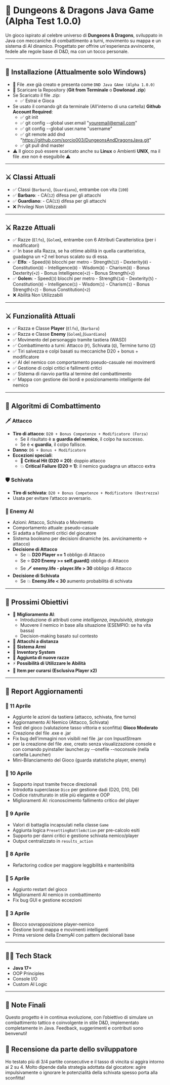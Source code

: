 # 🐉 Dungeons & Dragons Java Game (Alpha Test 1.0.0)

Un gioco ispirato al celebre universo di **Dungeons & Dragons**, sviluppato in Java con meccaniche di combattimento a turni, movimento su mappa e un sistema di AI dinamico. Progettato per offrire un'esperienza avvincente, fedele alle regole base di D&D, ma con un tocco personale.

---

## 🚀 Installazione (Attualmente solo Windows)
- 🔧 File .exe già creato e presenta come `DND Java GAme (Alpha 1.0.0)`
- 💾 Scaricare la Repository (**Git from Terminale** o **Dowlonad .zip**)
- Se Scaricato il file .zip:
  - ✅ Estrai e Gioca
- Se usato il comando git da terminale (All'interno di una cartella) **Github Account Required**:
  - ✅ git init
  - ✅ git config --global user.email "youremail@email.com"
  - ✅ git config --global user.name "username"
  - ✅ git remote add dnd "https://github.com/sorcio003/DungeonsAndDragonsJava.git"
  - ✅ git pull dnd master
- ⚠️ Il gioco può essere scaricato anche su **Linux** o Ambienti **UNIX**, ma il file .exe non è eseguibile ⚠️
---

## ⚔️ Classi Attuali
- ✅ Classi (`Barbaro`), (`Guardiano`), entrambe con vita (`100`)
- ✅ **Barbaro**: 
      - CA(`12`) difesa per gli attacchi
- ✅ **Guardiano**: 
      - CA(`13`) difesa per gli attacchi
- ❌ Privilegi Non Utilizzabili
---

## ⚔️ Razze Attuali
- ✅ Razze (`Elfo`), (`Golem`), entrambe con 6 Attributi Caratteristica (per i modificatori)
- ✅ In base alla Razza, se ha ottime abilità in quella caratteristica, guadagna un +2 nel bonus scalato su di essa.
- ✅ **Elfo**: 
      - Speed(`9`) blocchi per metro
      - Strength(`12`) 
      - Dexterity(`8`) 
      - Constitution(`8`) 
      - Intelligence(`8`) 
      - Wisdom(`8`) 
      - Charism(`8`) 
      - Bonus Dexterity(`+2`)
      - Bonus Intelligence(`+2`)
      - Bonus Strength(`+2`)
- ✅ **Golem**: 
      - Speed(`3`) blocchi per metro
      - Strength(`14`) 
      - Dexterity(`5`) 
      - Constitution(`8`) 
      - Intelligence(`1`) 
      - Wisdom(`1`) 
      - Charism(`1`) 
      - Bonus Strength(`+2`)
      - Bonus Constitution(`+2`)
- ❌ Abilità Non Utilizzabili
---

## ⚔️ Funzionalità Attuali

- ✅ Razza e Classe **Player** (`Elfo`), (`Barbaro`)
- ✅ Razza e Classe **Enemy** (`Golem`),(`Guardiano`)
- ✅ Movimento del personaggio tramite tastiera (WASD)
- ✅ Combattimento a turni: Attacco (`F`), Schivata (`Q`), Termine turno (`Z`)
- ✅ Tiri salvezza e colpi basati su meccaniche D20 + bonus + modificatore
- ✅ AI del nemico con comportamento pseudo-casuale nei movimenti
- ✅ Gestione di colpi critici e fallimenti critici
- ✅ Sistema di riavvio partita al termine del combattimento
- ✅ Mappa con gestione dei bordi e posizionamento intelligente del nemico
---

## 🧠 Algoritmi di Combattimento

### 🗡️ Attacco

- **Tiro di attacco**: `D20 + Bonus Competenze + Modificatore (Forza)`
  - Se il risultato è **≥ guardia del nemico**, il colpo ha successo.
  - Se è **< guardia**, il colpo fallisce.
- **Danno**: `D6 + Bonus + Modificatore`
- **Eccezioni speciali**:
  - 🎯 **Critical Hit (D20 = 20)**: doppio attacco
  - 💥 **Critical Failure (D20 = 1)**: il nemico guadagna un attacco extra

### 🛡️ Schivata

- **Tiro di schivata**: `D20 + Bonus Competenze + Modificatore (Destrezza)`
- Usata per evitare l’attacco avversario.

### 🤖 Enemy AI

- Azioni: Attacco, Schivata o Movimento
- Comportamento attuale: pseudo-casuale
- Si adatta a fallimenti critici del giocatore
- Sistema booleano per decisioni dinamiche (es. avvicinamento → attacco)
- **Decisione di Attacco**
     - Se 💥 **D20 Player == 1** obbligo di Attacco  
     - Se ⭐ **D20 Enemy >= self.guard()** obbligo di Attacco
     - Se 🗡️ **enemy.life - player.life > 30** obbligo di Attacco
- **Decisione di Schivata**
     - Se 💥 **Enemy.life < 30** aumento probabilità di schivata
---

## 🚧 Prossimi Obiettivi

- 🔁 **Miglioramento AI**: 
  - Introduzione di attributi come *intelligenza*, *impulsività*, *strategia*
  - Muovere il nemico in base alla situazione (ESEMPIO: se ha vita bassa)
  - Decision-making basato sul contesto
- 🌽 **Attacchi a distanza**
- 💪 **Sistema Armi**
- 🍜 **Inventory System**
- 🧕 **Aggiunta di nuove razze**
- ⚡ **Possibilità di Utilizzare le Abilità**
- 🌿 **Item per curarsi (Esclusiva Player x2)**

---

## 📝 Report Aggiornamenti

### 📅 11 Aprile
- Aggiunte le azioni da tastiera (attacco, schivata, fine turno)
- Aggiornamento AI Nemico (Attacco, Schivata)
- Test del gioco (valutazione tasso vittoria e sconfitta) **Gioco Moderato**
- Creazione del file .exe e .jar
- Fix bug dell'immagini non visibili nel file .jar con InpustStream
- per la creazione del file .exe, creato senza visualizzazione console e con comando
  pyinstaller launcher.py --onefile --noconsole (nella cartella Launcher)
- Mini-Bilanciamento del Gioco (guarda statistiche player, enemy)

### 📅 10 Aprile
- Supporto input tramite frecce direzionali
- Introdotta superclasse `Dice` per gestione dadi (D20, D10, D6)
- Codice ristrutturato in stile più elegante e OOP
- Miglioramenti AI: riconoscimento fallimento critico del player

### 📅 9 Aprile
- Valori di battaglia incapsulati nella classe `Game`
- Aggiunta logica `PresettingBattleAction` per pre-calcolo esiti
- Supporto per danni critici e gestione schivata nemico/player
- Output centralizzato in `results_action`

### 📅 8 Aprile
- Refactoring codice per maggiore leggibilità e mantenibilità

### 📅 5 Aprile
- Aggiunto restart del gioco
- Miglioramenti AI nemico in combattimento
- Fix bug GUI e gestione eccezioni

### 📅 3 Aprile
- Blocco sovrapposizione player-nemico
- Gestione bordi mappa e movimenti intelligenti
- Prima versione della EnemyAI con pattern decisionali base

---

## 👨‍💻 Tech Stack

- **Java 17+**
- OOP Principles
- Console I/O
- Custom AI Logic

---

## 📌 Note Finali

Questo progetto è in continua evoluzione, con l’obiettivo di simulare un combattimento tattico e coinvolgente in stile D&D, implementato completamente in Java. Feedback, suggerimenti e contributi sono benvenuti!

## 📄 Recensione da parte dello sviluppatore

Ho testato più di 3/4 partite consecutive e il tasso di vincita si aggira intorno ai 2 su 4. Molto dipende dalla strategia adottata dal giocatore: agire impulsivamente o ignorare le potenzialità della schivata spesso porta alla sconfitta!